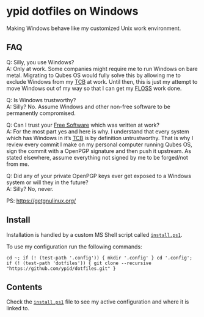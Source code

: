 # ypid dotfiles on Windows

Making Windows behave like my customized Unix work environment.

## FAQ

Q: Silly, you use Windows?<br>
A: Only at work. Some companies might require me to run Windows on bare metal.
   Migrating to Qubes OS would fully solve this by allowing me to exclude Windows
   from my [TCB] at work. Until then, this is just my attempt to move Windows out
   of my way so that I can get my [FLOSS] work done.

Q: Is Windows trustworthy?<br>
A: Silly? No. Assume Windows and other non-free software to be permanently compromised.

Q: Can I trust your [Free Software] which was written at work?<br>
A: For the most part yes and here is why. I understand that every system which
   has Windows in it’s [TCB] is by definition untrustworthy. That is why I review
   every commit I make on my personal computer running Qubes OS, sign the commit
   with a OpenPGP signature and then push it upstream. As stated elsewhere, assume
   everything not signed by me to be forged/not from me.

Q: Did any of your private OpenPGP keys ever get exposed to a Windows system or will they in the future?<br>
A: Silly? No, never.

PS: https://getgnulinux.org/

## Install

Installation is handled by a custom MS Shell script called [`install.ps1`](/install.ps1).

To use my configuration run the following commands:

```Shell
cd ~; if (! (test-path '.config')) { mkdir '.config' } cd '.config'; if (! (test-path 'dotfiles')) { git clone --recursive "https://github.com/ypid/dotfiles.git" }
```

## Contents

Check the [`install.ps1`](/install.ps1) file to see my active configuration and where it is linked to.

[Free Software]: https://fsfe.org/about/basics/freesoftware.html
[FLOSS]: https://en.wikipedia.org/wiki/Free_and_open-source_software
[TCB]: https://en.wikipedia.org/wiki/Trusted_computing_base
